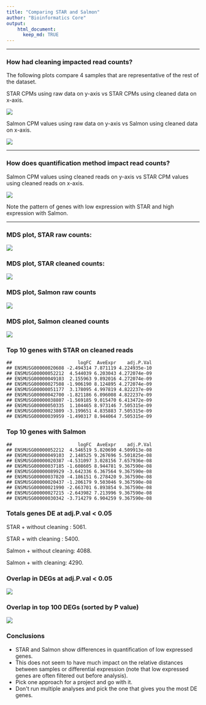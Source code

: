 ```yaml
---
title: "Comparing STAR and Salmon"
author: "Bioinformatics Core"
output:
    html_document:
      keep_md: TRUE
---
```















--------

### How had cleaning impacted read counts? 

The following plots compare 4 samples that are representative of the rest of the dataset.

STAR CPMs using raw data on y-axis vs STAR CPMs using cleaned data on x-axis.

![](compare_star_salmon_mm_files/figure-html/Star.StarRaw-1.png)<!-- -->


Salmon CPM values using raw data on y-axis vs Salmon using cleaned data on x-axis.

![](compare_star_salmon_mm_files/figure-html/Salmon.SalmonRaw-1.png)<!-- -->

--------

### How does quantification method impact read counts? 

Salmon CPM values using cleaned reads on y-axis vs STAR CPM values using cleaned reads on x-axis.  


![](compare_star_salmon_mm_files/figure-html/StarRaw.Salmon-1.png)<!-- -->


Note the pattern of genes with low expression with STAR and high expression with Salmon.

------

### MDS plot, STAR raw counts:

![](compare_star_salmon_mm_files/figure-html/mds1-1.png)<!-- -->

### MDS plot, STAR cleaned counts:
![](compare_star_salmon_mm_files/figure-html/mds2-1.png)<!-- -->

### MDS plot, Salmon raw counts
![](compare_star_salmon_mm_files/figure-html/mds3-1.png)<!-- -->

### MDS plot, Salmon cleaned counts
![](compare_star_salmon_mm_files/figure-html/mds4-1.png)<!-- -->



### Top 10 genes with STAR on cleaned reads

```
##                        logFC  AveExpr    adj.P.Val
## ENSMUSG00000020608 -2.494314 7.871119 4.224935e-10
## ENSMUSG00000052212  4.544039 6.203043 4.272074e-09
## ENSMUSG00000049103  2.155963 9.892016 4.272074e-09
## ENSMUSG00000027508 -1.906190 8.124895 4.272074e-09
## ENSMUSG00000051177  3.178095 4.997819 4.822237e-09
## ENSMUSG00000042700 -1.821186 6.096008 4.822237e-09
## ENSMUSG00000038807 -1.569185 9.015470 6.413472e-09
## ENSMUSG00000050335  1.104465 8.973146 7.505315e-09
## ENSMUSG00000023809 -3.199651 4.835883 7.505315e-09
## ENSMUSG00000039959 -1.490317 8.944064 7.505315e-09
```

### Top 10 genes with Salmon

```
##                        logFC  AveExpr    adj.P.Val
## ENSMUSG00000052212  4.546519 5.820690 4.509913e-08
## ENSMUSG00000049103  2.148525 9.267696 5.501825e-08
## ENSMUSG00000020387 -4.531097 3.028156 7.657936e-08
## ENSMUSG00000037185 -1.608605 8.944781 9.367590e-08
## ENSMUSG00000089929 -3.642336 6.367564 9.367590e-08
## ENSMUSG00000037820 -4.186151 6.278420 9.367590e-08
## ENSMUSG00000020437 -1.206179 9.503046 9.367590e-08
## ENSMUSG00000021990 -2.663701 6.893854 9.367590e-08
## ENSMUSG00000027215 -2.643982 7.213996 9.367590e-08
## ENSMUSG00000030342 -3.714279 6.904259 9.367590e-08
```

### Totals genes DE at adj.P.val < 0.05
STAR + without cleaning : 5061.

STAR + with cleaning : 5400.

Salmon + without cleaning: 4088.

Salmon + with cleaning: 4290.

### Overlap in DEGs at adj.P.val < 0.05  

![](compare_star_salmon_mm_files/figure-html/vennDiagram1-1.png)<!-- -->


### Overlap in top 100 DEGs (sorted by P value)  
![](compare_star_salmon_mm_files/figure-html/vennDiagram2-1.png)<!-- -->

### Conclusions
* STAR and Salmon show differences in quantification of low expressed genes.
* This does not seem to have much impact on the relative distances between samples or differential expression (note that low expressed genes are often filtered out before analysis).
* Pick one approach for a project and go with it.
* Don't run multiple analyses and pick the one that gives you the most DE genes.





